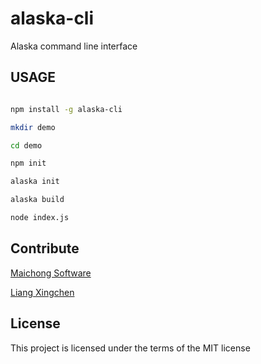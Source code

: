 # alaska-cli
Alaska command line interface


## USAGE

```bash

npm install -g alaska-cli

mkdir demo

cd demo

npm init

alaska init

alaska build

node index.js

```

## Contribute
[Maichong Software](http://maichong.it)

[Liang Xingchen](https://github.com/liangxingchen)

## License

This project is licensed under the terms of the MIT license
